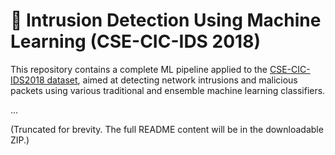 # 🚨 Intrusion Detection Using Machine Learning (CSE-CIC-IDS 2018)

This repository contains a complete ML pipeline applied to the [CSE-CIC-IDS2018 dataset](https://www.unb.ca/cic/datasets/ids-2018.html), aimed at detecting network intrusions and malicious packets using various traditional and ensemble machine learning classifiers.

...

(Truncated for brevity. The full README content will be in the downloadable ZIP.)
